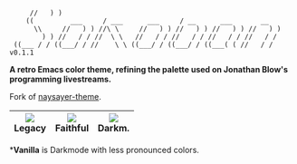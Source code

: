 ```
     //   ) )
    ((         ___     / ___      ___     / __      ___       __
      \\     //   ) ) //\ \     //   ) ) //   ) ) //   ) ) //   ) )
        ) ) //   / / //  \ \   //   / / //   / / //   / / //   / /
 ((___ / / ((___/ / //    \ \ ((___/ / ((___/ / ((___( ( //   / /   v0.1.1
```

**A retro Emacs color theme, refining the palette used on Jonathan Blow's programming livestreams.**

Fork of [naysayer-theme](https://github.com/nickav/naysayer-theme.el).

|![](https://github.com/paylhorse/sokoban-theme/assets/74363924/4d4a2c1a-e742-4828-afe0-4c25710485a4)<br>Legacy|![](https://github.com/paylhorse/sokoban-theme/assets/74363924/df2fdf45-a2a3-4b45-a531-f9600fac784c)<br>Faithful|![](https://github.com/paylhorse/sokoban-theme/assets/74363924/152b438e-554c-4c78-ad42-fc23b29186d1)<br>Darkm.|
|:-:|:-:|:-:|

***Vanilla** is Darkmode with less pronounced colors.
